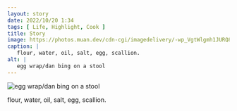 ```yaml
---
layout: story
date: 2022/10/20 1:34
tags: [ Life, Highlight, Cook ]
title: Story
image: https://photos.muan.dev/cdn-cgi/imagedelivery/-wp_VgtWlgmh1JURQ8t1mg/319aeb71-f08f-4f60-aa02-200c6235ec00/public
caption: |
   flour, water, oil, salt, egg, scallion.
alt: |
   egg wrap/dan bing on a stool
---
```


![egg wrap/dan bing on a stool](https://photos.muan.dev/cdn-cgi/imagedelivery/-wp_VgtWlgmh1JURQ8t1mg/319aeb71-f08f-4f60-aa02-200c6235ec00/public)

flour, water, oil, salt, egg, scallion.
